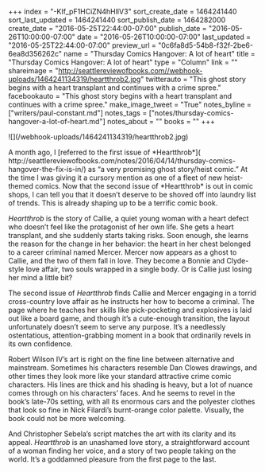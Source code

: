 +++
index = "-KIf_pF1HCiZN4hHlIV3"
sort_create_date = 1464241440
sort_last_updated = 1464241440
sort_publish_date = 1464282000
create_date = "2016-05-25T22:44:00-07:00"
publish_date = "2016-05-26T10:00:00-07:00"
date = "2016-05-26T10:00:00-07:00"
last_updated = "2016-05-25T22:44:00-07:00"
preview_url = "0c6fa8d5-54b8-f32f-2be6-6ea8d356262c"
name = "Thursday Comics Hangover: A lot of heart"
title = "Thursday Comics Hangover: A lot of heart"
type = "Column"
link = ""
shareimage = "http://seattlereviewofbooks.com//webhook-uploads/1464241134319/heartthrob2.jpg"
twitterauto = "This ghost story begins with a heart transplant and continues with a crime spree."
facebookauto = "This ghost story begins with a heart transplant and continues with a crime spree."
make_image_tweet = "True"
notes_byline = ["writers/paul-constant.md"]
notes_tags = ["notes/thursday-comics-hangover-a-lot-of-heart.md"]
notes_about = ""
books = ""
+++
<p class="image-left">![](/webhook-uploads/1464241134319/heartthrob2.jpg)</p>
A month ago, I [referred to the first issue of *Heartthrob*]( http://seattlereviewofbooks.com/notes/2016/04/14/thursday-comics-hangover-the-fix-is-in/) as “a very promising ghost story/heist comic.” At the time I was giving it a cursory mention as one of a fleet of new heist-themed comics. Now that the second issue of *Heartthrob* is out in comic shops, I can tell you that it doesn’t deserve to be shoved off into laundry list of trends. This is already shaping up to be a terrific comic book.

*Heartthrob* is the story of Callie, a quiet young woman with a heart defect who doesn’t feel like the protagonist of her own life. She gets a heart transplant, and she suddenly starts taking risks. Soon enough, she learns the reason for the change in her behavior: the heart in her chest belonged to a career criminal named Mercer. Mercer now appears as a ghost to Callie, and the two of them fall in love. They become a Bonnie and Clyde-style love affair, two souls wrapped in a single body. Or is Callie just losing her mind a little bit?

The second issue of *Heartthrob* finds Callie and Mercer engaging in a torrid cross-country love affair as he instructs her how to become a criminal. The page where he teaches her skills like pick-pocketing and explosives is laid out like a board game, and though it’s a cute-enough transition, the layout unfortunately doesn’t seem to serve any purpose. It’s a needlessly ostentatious, attention-grabbing moment in a book that ordinarily revels in its own confidence.

Robert Wilson IV’s art is right on the fine line between alternative and mainstream. Sometimes his characters resemble Dan Clowes drawings, and other times they look more like your standard attractive crime comic characters. His lines are thick and his shading is heavy, but a lot of nuance comes through on his characters’ faces. And he seems to revel in the book’s late-70s setting, with all its enormous cars and the polyester clothes that look so fine in Nick Filardi’s burnt-orange color palette. Visually, the book could not be more welcoming.

And Christopher Sebela’s script matches the art with its clarity and its appeal. *Heartthrob* is an unashamed love story, a straightforward account of a woman finding her voice, and a story of two people taking on the world. It’s a goddamned pleasure from the first page to the last.

